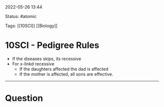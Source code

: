 2022-05-26 13:44

Status: #atomic

Tags: [[10SCI]] [[Biology]]

# 10SCI - Pedigree Rules
- If the diseases skips, its recessive
- For x-linkd recessive
	- If the daughters affected the dad is affected
	- If the mother is affected, all sons are effective.

---
# Question

